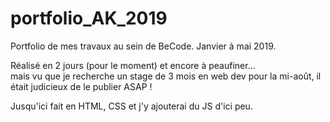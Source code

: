 # portfolio_AK_2019   
   
Portfolio de mes travaux au sein de BeCode. Janvier à mai 2019.   
    
Réalisé en 2 jours (pour le moment) et encore à peaufiner...    
mais vu que je recherche un stage de 3 mois en web dev pour la mi-août, il était judicieux de le publier ASAP !    
    
Jusqu'ici fait en HTML, CSS et j'y ajouterai du JS d'ici peu.    
